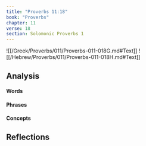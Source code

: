```yaml
---
title: "Proverbs 11:18"
book: "Proverbs"
chapter: 11
verse: 18
section: Solomonic Proverbs 1
---
```

![[/Greek/Proverbs/011/Proverbs-011-018G.md#Text]]
![[/Hebrew/Proverbs/011/Proverbs-011-018H.md#Text]]

## Analysis

#### Words

#### Phrases

#### Concepts

## Reflections
